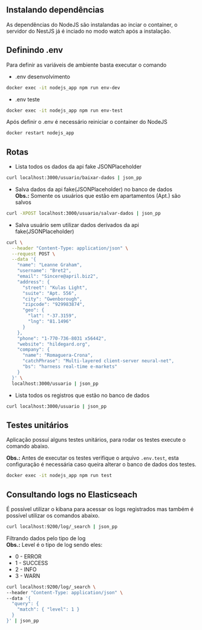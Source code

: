 ## Instalando dependências  

As dependências do NodeJS são instalandas ao inciar o container, o servidor do NestJS já é inciado no modo watch após a instalação.  

## Definindo .env  
Para definir as variáveis de ambiente basta executar o comando  

- .env desenvolvimento

```bash
docker exec -it nodejs_app npm run env-dev
```  
- .env teste  

```bash
docker exec -it nodejs_app npm run env-test
```  

Após definir o .env é necessário reiniciar o container do NodeJS  

```bash
docker restart nodejs_app
```  

## Rotas  

- Lista todos os dados da api fake JSONPlaceholder  

```bash
curl localhost:3000/usuario/baixar-dados | json_pp
```  

- Salva dados da api fake(JSONPlaceholder) no banco de dados  
**Obs.:** Somente os usuários que estão em apartamentos (Apt.) são salvos  

```bash
curl -XPOST localhost:3000/usuario/salvar-dados | json_pp
```  

- Salva usuário sem utilizar dados derivados da api fake(JSONPlaceholder)  

```bash
curl \
  --header "Content-Type: application/json" \
  --request POST \
  --data '{
    "name": "Leanne Graham",
    "username": "Bret2",
    "email": "Sincere@april.biz2",
    "address": {
      "street": "Kulas Light",
      "suite": "Apt. 556",
      "city": "Gwenborough",
      "zipcode": "929983874",
      "geo": {
        "lat": "-37.3159",
        "lng": "81.1496"
      }
    },
    "phone": "1-770-736-8031 x56442",
    "website": "hildegard.org",
    "company": {
      "name": "Romaguera-Crona",
      "catchPhrase": "Multi-layered client-server neural-net",
      "bs": "harness real-time e-markets"
    }
  }' \
  localhost:3000/usuario | json_pp  
```  

- Lista todos os registros que estão no banco de dados  

```bash
curl localhost:3000/usuario | json_pp
```  

## Testes unitários  
Aplicação possuí alguns testes unitários, para rodar os testes execute o comando abaixo.  

**Obs.:** Antes de executar os testes verifique o arquivo `.env.test`, esta configuração é necessária caso queira alterar o banco de dados dos testes.  

```bash
docker exec -it nodejs_app npm run test
```  

## Consultando logs no Elasticseach  

É possível utilizar o kibana para acessar os logs registrados mas também é possível utilizar os comandos abaixo.  

```bash
curl localhost:9200/log/_search | json_pp
```  

Filtrando dados pelo tipo de log  
**Obs.:** Level é o tipo de log sendo eles:  
  - 0 - ERROR  
  - 1 - SUCCESS  
  - 2 - INFO  
  - 3 - WARN  

```bash
curl localhost:9200/log/_search \
--header "Content-Type: application/json" \
--data '{
  "query": { 
    "match": { "level": 1 }
  }
}' | json_pp
```
